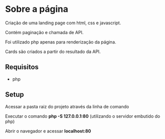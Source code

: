 # Sobre a página
Criação de uma landing page com html, css e javascript. 

Contém paginação e chamada de API. 

Foi utilizado php apenas para renderização da página.

Cards são criados a partir do resultado da API.

## Requisitos
 - php
## Setup
Acessar a pasta raiz do projeto através da linha de comando

Executar o comando   **php -S 127.0.0.1:80** (utilizando o servidor embutido do php)

Abrir o navegador e acessar **localhost:80**
